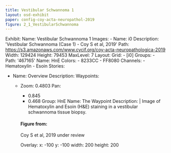 ```yaml
---
title: Vestibular Schwannoma 1
layout: osd-exhibit
paper: config-coy-acta-neuropathol-2019
figure: 2_1_VestibularSchwannoma
---
```

Exhibit:
  Name: Vestibular Schwannoma 1
  Images:
    - Name: i0
      Description: 'Vestibular Schwannoma (Case 1) - Coy S et al, 2019'
      Path: https://s3.amazonaws.com/www.cycif.org/coy-acta-neuropathologica-2019
      Width: 129424
      Height: 79453
      MaxLevel: 7
  Layout:
    Grid:
      - [i0]
  Groups:
    - Path: '467165'
      Name: HnE
      Colors:
        - 8233CC
        - FF8080
      Channels:
        - Hematoxylin
        - Esoin
  Stories:
  - Name: Overview
    Description: 
    Waypoints:
    - Zoom: 0.4803
      Pan:
        - 0.845
        - 0.468
      Group: HnE
      Name: The Waypoint
      Description: |
        Image of Hematoxylin and Esoin (H&E) staining in a vestibular schwannoma tissue biopsy.

        #### Figure from:

        Coy S et al, 2019 under review 

      Overlay:
        x: -100
        y: -100
        width: 200
        height: 200

